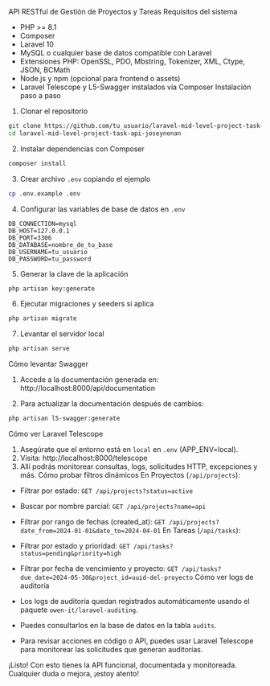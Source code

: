 API RESTful de Gestión de Proyectos y Tareas
Requisitos del sistema
- PHP >= 8.1
- Composer
- Laravel 10
- MySQL o cualquier base de datos compatible con Laravel
- Extensiones PHP: OpenSSL, PDO, Mbstring, Tokenizer, XML, Ctype, JSON, BCMath
- Node.js y npm (opcional para frontend o assets)
- Laravel Telescope y L5-Swagger instalados vía Composer
Instalación paso a paso
1. Clonar el repositorio
```bash
git clone https://github.com/tu_usuario/laravel-mid-level-project-task-api-tu_nombre.git
cd laravel-mid-level-project-task-api-joseynonan
```

2. Instalar dependencias con Composer
```bash
composer install
```

3. Crear archivo `.env` copiando el ejemplo
```bash
cp .env.example .env
```

4. Configurar las variables de base de datos en `.env`
```
DB_CONNECTION=mysql
DB_HOST=127.0.0.1
DB_PORT=3306
DB_DATABASE=nombre_de_tu_base
DB_USERNAME=tu_usuario
DB_PASSWORD=tu_password
```

5. Generar la clave de la aplicación
```bash
php artisan key:generate
```

6. Ejecutar migraciones y seeders si aplica
```bash
php artisan migrate
```

7. Levantar el servidor local
```bash
php artisan serve
```
Cómo levantar Swagger
1. Accede a la documentación generada en:
http://localhost:8000/api/documentation

2. Para actualizar la documentación después de cambios:
```bash
php artisan l5-swagger:generate
```
Cómo ver Laravel Telescope
1. Asegúrate que el entorno está en `local` en `.env` (APP_ENV=local).
2. Visita:
http://localhost:8000/telescope
3. Allí podrás monitorear consultas, logs, solicitudes HTTP, excepciones y más.
Cómo probar filtros dinámicos
En Proyectos (`/api/projects`):
- Filtrar por estado:
`GET /api/projects?status=active`

- Buscar por nombre parcial:
`GET /api/projects?name=api`

- Filtrar por rango de fechas (created_at):
`GET /api/projects?date_from=2024-01-01&date_to=2024-04-01`
En Tareas (`/api/tasks`):
- Filtrar por estado y prioridad:
`GET /api/tasks?status=pending&priority=high`

- Filtrar por fecha de vencimiento y proyecto:
`GET /api/tasks?due_date=2024-05-30&project_id=uuid-del-proyecto`
Cómo ver logs de auditoría
- Los logs de auditoría quedan registrados automáticamente usando el paquete `owen-it/laravel-auditing`.
- Puedes consultarlos en la base de datos en la tabla `audits`.
- Para revisar acciones en código o API, puedes usar Laravel Telescope para monitorear las solicitudes que generan auditorías.

¡Listo! Con esto tienes la API funcional, documentada y monitoreada. Cualquier duda o mejora, ¡estoy atento!
